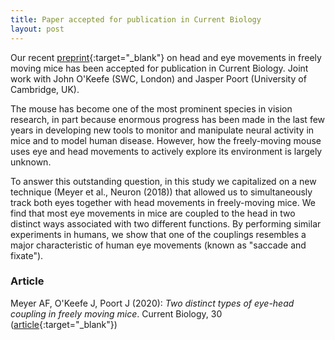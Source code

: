```yaml
---
title: Paper accepted for publication in Current Biology
layout: post
---
```


Our recent [preprint](https://biorxiv.org/cgi/content/short/2020.02.20.957712v1){:target="_blank"}
on head and eye movements in freely moving mice has been accepted for
publication in Current Biology.
Joint work with John O'Keefe (SWC, London) and Jasper Poort (University of Cambridge, UK).

The mouse has become one of the most prominent species in vision research,
in part because enormous progress has been made in the last few years in
developing new tools to monitor and manipulate neural activity in mice
and to model human disease. However, how the freely-moving mouse uses eye
and head movements to actively explore its environment is largely unknown.

To answer this outstanding question, in this study we capitalized on a new
technique (Meyer et al., Neuron (2018)) that allowed us to simultaneously
track both eyes together with head movements in freely-moving mice. We find that
most eye movements in mice are coupled to the head in two distinct ways
associated with two different functions. By performing similar experiments in
humans, we show that one of the couplings resembles a major characteristic of
human eye movements (known as "saccade and fixate").

### Article
Meyer AF, O'Keefe J, Poort J (2020): _Two distinct types of eye-head coupling in freely moving mice_. Current Biology, 30 ([article](https://www.cell.com/current-biology/fulltext/S0960-9822(20)30556-X){:target="_blank"})
